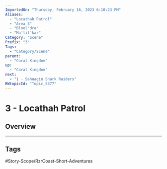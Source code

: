 ```yaml
---
ImportedOn: "Thursday, February 16, 2023 6:10:23 PM"
Aliases:
  - "Locathah Patrol"
  - "Area 3"
  - "Blool'dra"
  - "Ma'lil'kar"
Category: "Scene"
Prefix: "3"
Tags:
  - "Category/Scene"
parent:
  - "Coral Kingdom"
up:
  - "Coral Kingdom"
next:
  - "1 - Sahuagin Shark Raiders"
RWtopicId: "Topic_5377"
---
```

# 3 - Locathah Patrol
## Overview

---
## Tags
#Story-Scope/RzrCoast-Short-Adventures

